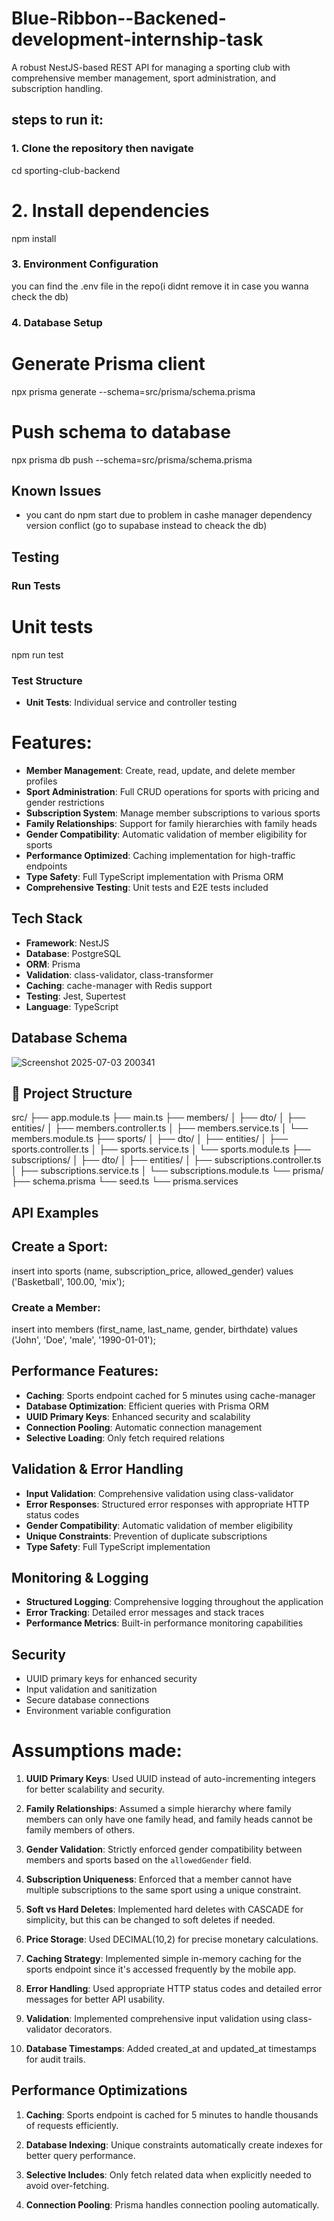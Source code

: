 # Blue-Ribbon--Backened-development-internship-task



A robust NestJS-based REST API for managing a sporting club with comprehensive member management, sport administration, and subscription handling.


## steps to run it:

### 1. Clone the repository then navigate

cd sporting-club-backend


# 2. Install dependencies

npm install


### 3. Environment Configuration
you can find the .env file in the repo(i didnt remove it in case you wanna check the db)

### 4. Database Setup

# Generate Prisma client
npx prisma generate --schema=src/prisma/schema.prisma
# Push schema to database
npx prisma db push --schema=src/prisma/schema.prisma

##  Known Issues

- you cant do npm start due to problem in cashe manager dependency version conflict (go to supabase instead to cheack the db)

## Testing

### Run Tests

# Unit tests
npm run test



### Test Structure
- **Unit Tests**: Individual service and controller testing


# Features:

- **Member Management**: Create, read, update, and delete member profiles
- **Sport Administration**: Full CRUD operations for sports with pricing and gender restrictions
- **Subscription System**: Manage member subscriptions to various sports
- **Family Relationships**: Support for family hierarchies with family heads
- **Gender Compatibility**: Automatic validation of member eligibility for sports
- **Performance Optimized**: Caching implementation for high-traffic endpoints
- **Type Safety**: Full TypeScript implementation with Prisma ORM
- **Comprehensive Testing**: Unit tests and E2E tests included

##  Tech Stack

- **Framework**: NestJS
- **Database**: PostgreSQL
- **ORM**: Prisma
- **Validation**: class-validator, class-transformer
- **Caching**: cache-manager with Redis support
- **Testing**: Jest, Supertest
- **Language**: TypeScript






##  Database Schema

![Screenshot 2025-07-03 200341](https://github.com/user-attachments/assets/3d0ed6bb-9bdd-4ef0-a1ad-9f45ec4a8300)




## 📁 Project Structure

src/
├── app.module.ts
├── main.ts
├── members/
│   ├── dto/
│   ├── entities/
│   ├── members.controller.ts
│   ├── members.service.ts
│   └── members.module.ts
├── sports/
│   ├── dto/
│   ├── entities/
│   ├── sports.controller.ts
│   ├── sports.service.ts
│   └── sports.module.ts
├── subscriptions/
│   ├── dto/
│   ├── entities/
│   ├── subscriptions.controller.ts
│   ├── subscriptions.service.ts
│   └── subscriptions.module.ts
└── prisma/
    ├── schema.prisma
    └── seed.ts
    └── prisma.services

##  API Examples

## Create a Sport:
insert into
  sports (name, subscription_price, allowed_gender)
values
  ('Basketball', 100.00, 'mix');

### Create a Member:

insert into
  members (first_name, last_name, gender, birthdate)
values
  ('John', 'Doe', 'male', '1990-01-01');




##  Performance Features:

- **Caching**: Sports endpoint cached for 5 minutes using cache-manager
- **Database Optimization**: Efficient queries with Prisma ORM
- **UUID Primary Keys**: Enhanced security and scalability
- **Connection Pooling**: Automatic connection management
- **Selective Loading**: Only fetch required relations

##  Validation & Error Handling

- **Input Validation**: Comprehensive validation using class-validator
- **Error Responses**: Structured error responses with appropriate HTTP status codes
- **Gender Compatibility**: Automatic validation of member eligibility
- **Unique Constraints**: Prevention of duplicate subscriptions
- **Type Safety**: Full TypeScript implementation

##  Monitoring & Logging

- **Structured Logging**: Comprehensive logging throughout the application
- **Error Tracking**: Detailed error messages and stack traces
- **Performance Metrics**: Built-in performance monitoring capabilities




##  Security

- UUID primary keys for enhanced security
- Input validation and sanitization
- Secure database connections
- Environment variable configuration



#  Assumptions made:
1. **UUID Primary Keys**: Used UUID instead of auto-incrementing integers for better scalability and security.

2. **Family Relationships**: Assumed a simple hierarchy where family members can only have one family head, and family heads cannot be family members of others.

3. **Gender Validation**: Strictly enforced gender compatibility between members and sports based on the `allowedGender` field.

4. **Subscription Uniqueness**: Enforced that a member cannot have multiple subscriptions to the same sport using a unique constraint.

5. **Soft vs Hard Deletes**: Implemented hard deletes with CASCADE for simplicity, but this can be changed to soft deletes if needed.

6. **Price Storage**: Used DECIMAL(10,2) for precise monetary calculations.

7. **Caching Strategy**: Implemented simple in-memory caching for the sports endpoint since it's accessed frequently by the mobile app.

8. **Error Handling**: Used appropriate HTTP status codes and detailed error messages for better API usability.

9. **Validation**: Implemented comprehensive input validation using class-validator decorators.

10. **Database Timestamps**: Added created_at and updated_at timestamps for audit trails.

## Performance Optimizations

1. **Caching**: Sports endpoint is cached for 5 minutes to handle thousands of requests efficiently.

2. **Database Indexing**: Unique constraints automatically create indexes for better query performance.

3. **Selective Includes**: Only fetch related data when explicitly needed to avoid over-fetching.

4. **Connection Pooling**: Prisma handles connection pooling automatically.


